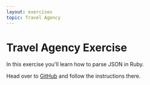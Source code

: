 ```yaml
---
layout: exercises
topic: Travel Agency
---
```



# Travel Agency Exercise

In this exercise you'll learn how to parse JSON in Ruby.

Head over to [GitHub](https://github.com/rubymonstas-zurich/travel-agency-json-exercise) and follow the instructions there.
